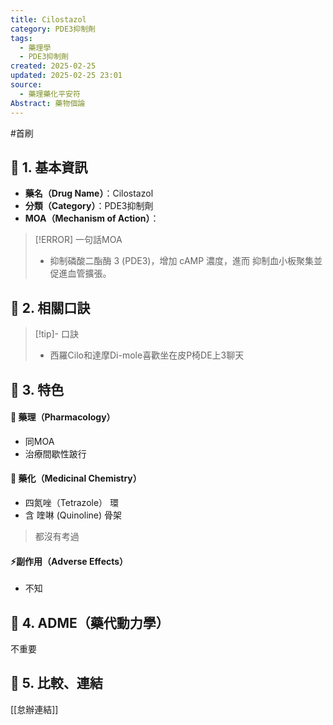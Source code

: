 ```yaml
---
title: Cilostazol
category: PDE3抑制劑
tags:
  - 藥理學
  - PDE3抑制劑
created: 2025-02-25
updated: 2025-02-25 23:01
source:
  - 藥理藥化平安符
Abstract: 藥物個論
---
```

#首刷
## 🔹 1. 基本資訊
- **藥名（Drug Name）**：Cilostazol
- **分類（Category）**：PDE3抑制劑
- **MOA（Mechanism of Action）**：
> [!ERROR] 一句話MOA
> - 抑制磷酸二酯酶 3 (PDE3)，增加 cAMP 濃度，進而 抑制血小板聚集並促進血管擴張。

## 🔹 2. 相關口訣
> [!tip]- 口訣
> - 西羅Cilo和達摩Di-mole喜歡坐在皮P椅DE上3聊天

## 🔹 3. 特色
#### 🧪 藥理（Pharmacology）

- 同MOA
- 治療間歇性跛行

#### 🧬 藥化（Medicinal Chemistry）

- 四氮唑（Tetrazole） 環
- 含 喹啉 (Quinoline) 骨架
> 都沒有考過
#### ⚡副作用（Adverse Effects）
- 不知


## 🔹 4. ADME（藥代動力學）
 不重要
## 🔹 5. 比較、連結

[[怠辦連結]]